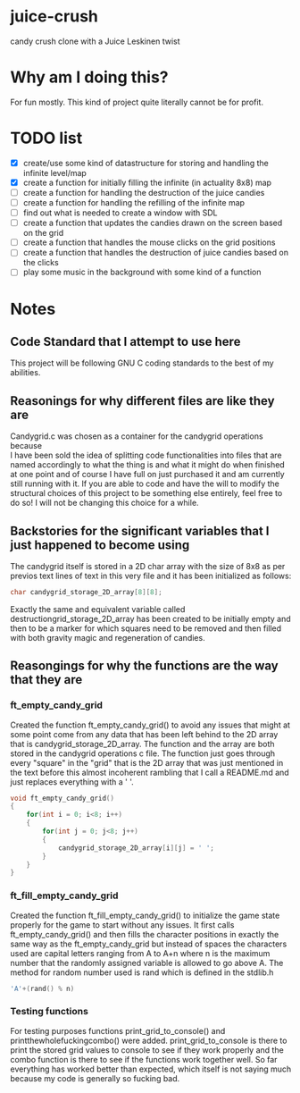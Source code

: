 # juice-crush
candy crush clone with a Juice Leskinen twist

# Why am I doing this?
For fun mostly. This kind of project quite literally cannot be for profit.

# TODO list
- [X] create/use some kind of datastructure for storing and handling the infinite level/map
- [X] create a function for initially filling the infinite (in actuality 8x8) map
- [ ] create a function for handling the destruction of the juice candies
- [ ] create a function for handling the refilling of the infinite map
- [ ] find out what is needed to create a window with SDL
- [ ] create a function that updates the candies drawn on the screen based on the grid
- [ ] create a function that handles the mouse clicks on the grid positions
- [ ] create a function that handles the destruction of juice candies based on the clicks
- [ ] play some music in the background with some kind of a function

# Notes

## Code Standard that I attempt to use here
This project will be following GNU C coding standards to the best of my abilities.

## Reasonings for why different files are like they are
Candygrid.c was chosen as a container for the candygrid operations because <br> I have been sold the idea of splitting code functionalities into files that are named accordingly to what the thing is and what it might do when finished at one point and of course I have full on just purchased it and am currently still running with it. If you are able to code and have the will to modify the structural choices of this project to be something else entirely, feel free to do so! I will not be changing this choice for a while.

## Backstories for the significant variables that I just happened to become using
The candygrid itself is stored in a 2D char array with the size of 8x8 as per previos text lines of text in this very file and it has been initialized as follows:

```c
char candygrid_storage_2D_array[8][8];
```

Exactly the same and equivalent variable called destructiongrid_storage_2D_array has been created to be initially empty and then to be a marker for which squares need to be removed and then filled with both gravity magic and regeneration of candies. 

## Reasongings for why the functions are the way that they are

### ft_empty_candy_grid
Created the function ft_empty_candy_grid() to avoid any issues that might at some point come from any data that has been left behind to the 2D array that is candygrid_storage_2D_array. The function and the array are both stored in the candygrid operations c file. The function just goes through every "square" in the "grid" that is the 2D array that was just mentioned in the text before this almost incoherent rambling that I call a README.md and just replaces everything with a ' '.

```c
void ft_empty_candy_grid()
{
	for(int i = 0; i<8; i++)
	{
		for(int j = 0; j<8; j++)
		{
			candygrid_storage_2D_array[i][j] = ' ';
		}
	}
}
```

### ft_fill_empty_candy_grid
Created the function ft_fill_empty_candy_grid() to initialize the game state properly for the game to start without any issues. It first calls ft_empty_candy_grid() and then fills the character positions in exactly the same way as the ft_empty_candy_grid but instead of spaces the characters used are capital letters ranging from A to A+n where n is the maximum number that the randomly assigned variable is allowed to go above A. The method for random number used is rand which is defined in the stdlib.h

```c
'A'+(rand() % n)
```

### Testing functions
For testing purposes functions print_grid_to_console() and printthewholefuckingcombo() were added. print_grid_to_console is there to print the stored grid values to console to see if they work properly and the combo function is there to see if the functions work together well. So far everything has worked better than expected, which itself is not saying much because my code is generally so fucking bad.


